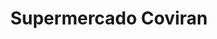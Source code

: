 ---
title: "Supermercado Coviran"
url: /pesquera-de-duero/supermercado-coviran/
shop: Supermarkt
---